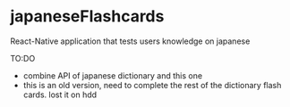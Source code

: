 # japaneseFlashcards
React-Native application that tests users knowledge on japanese

TO:DO
- combine API of japanese dictionary and this one
- this is an old version, need to complete the rest of the dictionary flash cards. lost it on hdd
